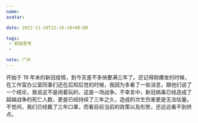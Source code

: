 ```yaml
---
name:
avatar:

date: 2022-11-10T22:16:10+08:00

tags:
 - 假装思考
 -

note: 广州
---
```

开始于 19 年末的新冠疫情，到今天差不多快要满三年了。还记得刚爆发的时候，在工作室办公室同事们还在后知后觉的时候，我因为多看了一些消息，跟他们说了一个结论，我说这不是闹着玩的，这是一场战争。不幸言中，新冠病毒已经造成了超越战争的死亡人数，更是已经持续了三年之久，造成的次生伤害更是无法估量。不觉间，我们已经戴了三年口罩，而看目前当前的政策以及形势，还远远看不到终点。
